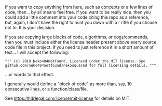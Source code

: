If you want to copy anything from here, such as concepts or a few lines
of code, then... by all means feel free. If you want to be really nice, 
then you could add a little comment into your code citing this repo as a 
reference, but, again, I don't have the right to hunt you down with a r
rifle if you choose not to. It is your decision.

If you are copying large blocks of code, algorithms, or cogs/commands,
then you must include either the license header present above every
source code file in this project. If you need to just reference it in
a short amount of text... I will accept the following:

`
"""
(c) 2018 Neko404NotFound. Licensed under the MIT license. See
github.com/neko404notfound/nekosquared for full licensing details.
"""
`

...or words to that effect.

I generally would define a "block of code" as more than, say, 10 
consecutive lines, or a function/class/file.

See https://tldrlegal.com/license/mit-license for details on MIT.
